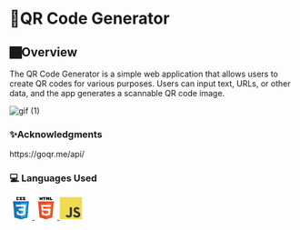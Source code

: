 <h1>🌟QR Code Generator</h1>

<h2>🏿Overview</h2>

The QR Code Generator is a simple web application that allows users to create QR codes for various purposes. Users can input text, URLs, or other data, and the app generates a scannable QR code image. 

![gif (1)](https://github.com/aditisingh02/QR_code_generator/assets/140513260/f27adddb-d718-4e3c-ad5c-ee2a9bcfe4d4)



<h3>✨Acknowledgments</h3>
https://goqr.me/api/

<h3 align="left">💻 Languages Used</h3>
<p align="left"><a href="https://www.w3schools.com/css/" target="_blank" rel="noreferrer"> <img src="https://raw.githubusercontent.com/devicons/devicon/master/icons/css3/css3-original-wordmark.svg" alt="css3" width="40" height="40"/> </a> <a href="https://www.w3.org/html/" target="_blank" rel="noreferrer"> <img src="https://raw.githubusercontent.com/devicons/devicon/master/icons/html5/html5-original-wordmark.svg" alt="html5" width="40" height="40"/> </a> <a href="https://developer.mozilla.org/en-US/docs/Web/JavaScript" target="_blank" rel="noreferrer"> <img src="https://raw.githubusercontent.com/devicons/devicon/master/icons/javascript/javascript-original.svg" alt="javascript" width="40" height="40"/> </a> </p>
